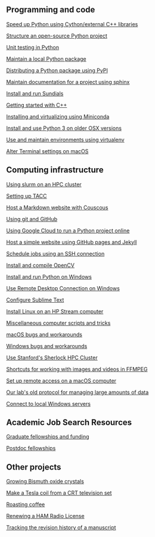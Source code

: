 <!-- ---
layout: home
date: "2017-02-23T10:20:00Z"
---
 -->

<!-- My personal notes and guides for various things.

by [William Gilpin](http://www.wgilpin.com/)
 -->


## Programming and code

[Speed up Python using Cython/external C++ libraries](howto_cython.md)

[Structure an open-source Python project](python_project.md)

[Unit testing in Python](python_unit_testing.md)

[Maintain a local Python package](howto_packages.md)

[Distributing a Python package using PyPI](howto_pypi.md)

[Maintain documentation for a project using sphinx](howto_sphinx.md)

[Install and run Sundials](howto_sundials_python.md)

[Getting started with C++](howto_cpp.md)

[Installing and virtualizing using Miniconda](howto_conda.md)

[Install and use Python 3 on older OSX versions](howto_python3.md)

[Use and maintain environments using virtualenv](howto_virtualenv.md)

[Alter Terminal settings on macOS](howto_terminal_settings.md)


## Computing infrastructure

[Using slurm on an HPC cluster](slurm.md)

[Setting up TACC](using_tacc.md)

[Host a Markdown website with Couscous](couscous.md)

[Using git and GitHub](howto_github.md)

[Using Google Cloud to run a Python project online](howto_google_cloud.md)

[Host a simple website using GitHub pages and Jekyll](howto_website.md)

[Schedule jobs using an SSH connection](howto_jobschedule.md)

[Install and compile OpenCV](howto_opencv.md)

[Install and run Python on Windows](howto_pythononwindows.md)

[Use Remote Desktop Connection on Windows](howto_remote.md)

[Configure Sublime Text](howto_sublime_notes.md)

[Install Linux on an HP Stream computer](linux_hpstream.md)

[Miscellaneous computer scripts and tricks](miscellaneous.md)

[macOS bugs and workarounds](osx_bugs.md)

[Windows bugs and workarounds](windows_bugs.md)

[Use Stanford's Sherlock HPC Cluster](howto_sherlock.md)

[Shortcuts for working with images and videos in FFMPEG](howto_ffmpeg.md)

[Set up remote access on a macOS computer](howto_remote_macos.md)

[Our lab's old protocol for managing large amounts of data](howto_bigdata.md)

[Connect to local Windows servers](howto_connect_to_lab_servers.md)


## Academic Job Search Resources

[Graduate fellowships and funding](other/graduate_fellowships.md)

[Postdoc fellowships](other/postdoc_fellowships.md)


## Other projects

<!-- [Building a Cockroft-Walton high voltage multiplier](other/cockroft_walton.md) -->

[Growing Bismuth oxide crystals](other/bismuth.md)

[Make a Tesla coil from a CRT television set](other/flyback.md)

[Roasting coffee](other/roasting_coffee_beans.md)

[Renewing a HAM Radio License](other/renew_ham_radio_license.md)

[Tracking the revision history of a manuscript](other/revisions.md)


<!-- [] -->

